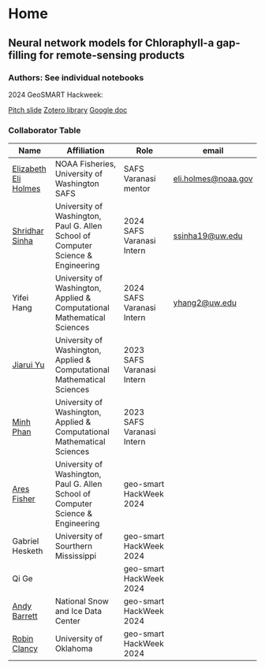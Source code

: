 # Home

## Neural network models for Chloraphyll-a gap-filling for remote-sensing products

### Authors: See individual notebooks

2024 GeoSMART Hackweek:

[Pitch slide](https://docs.google.com/presentation/d/1YfBLkspba2hRz5pTHG9OF3o9WHv-yNemZDq2QKFCme0/edit?usp=sharing)
[Zotero library](https://www.zotero.org/groups/5595561/safs-interns-/library)
[Google doc](https://docs.google.com/document/d/1ADjtPFMy5mDxWJ_jhFhUWaBvjSd54YAfcc3d6araPCs/edit?usp=sharing)

### Collaborator Table

| Name | Affiliation | Role | email |
| ------------- | ------------- | ------------- | ------------- |
| [Elizabeth Eli Holmes](https://www.linkedin.com/in/elizabeth-eli-holmes-354b76/) | NOAA Fisheries, University of Washington SAFS| SAFS Varanasi mentor | eli.holmes@noaa.gov [<i class="fa-brands fa-orcid"></i>](https://orcid.org/0000-0001-9128-8393) [<i class="fa-solid fa-globe"></i>](https://eeholmes.github.io/) [<i class="fa-brands fa-github"></i>](https://github.com/eeholmes) |
[Shridhar Sinha](https://www.linkedin.com/in/shridhar-sinha-5b7125184/)  | University of Washington, Paul G. Allen School of Computer Science & Engineering | 2024 SAFS Varanasi Intern | ssinha19@uw.edu [<i class="fa-brands fa-github"></i>](https://github.com/ShridharS19) |
| Yifei Hang  | University of Washington, Applied & Computational Mathematical Sciences | 2024 SAFS Varanasi Intern | yhang2@uw.edu  [<i class="fa-brands fa-github"></i>](https://github.com/yifeihang) |
| [Jiarui Yu](https://www.linkedin.com/in/jiarui-yu-0b0ab522b/) | University of Washington, Applied & Computational Mathematical Sciences | 2023 SAFS Varanasi Intern | [<i class="fa-brands fa-github"></i>](https://github.com/NaNa7Miiii)  |
| [Minh Phan](https://www.linkedin.com/in/minhphan03/)  | University of Washington, Applied & Computational Mathematical Sciences | 2023 SAFS Varanasi Intern | [<i class="fa-brands fa-github"></i>](https://github.com/minhphan03) |
| [Ares Fisher](https://www.linkedin.com/in/aris-fiser/)| University of Washington, Paul G. Allen School of Computer Science & Engineering | geo-smart HackWeek 2024 | [<i class="fa-brands fa-github"></i>](https://github.com/FishAres) |
| Gabriel Hesketh | University of Sourthern Mississippi | geo-smart HackWeek 2024 | [<i class="fa-brands fa-github"></i>](https://github.com/GheskethUSM) |
| Qi Ge | | geo-smart HackWeek 2024 | |
| [Andy Barrett](https://nsidc.org/about/about-nsidc/what-we-do/our-people/andrew_barrett) | National Snow and Ice Data Center | geo-smart HackWeek 2024 | [<i class="fa-brands fa-orcid"></i>](https://orcid.org/0000-0003-4394-5445) [<i class="fa-brands fa-github"></i>](https://github.com/andypbarrett) |
| [Robin Clancy](https://www.linkedin.com/in/robin-clancy/) | University of Oklahoma | geo-smart HackWeek 2024 | [<i class="fa-brands fa-github"></i>](https://github.com/robin-clancy) |
